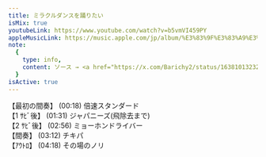 ```yaml
---
title: ミラクルダンスを踊りたい
isMix: true
youtubeLink: https://www.youtube.com/watch?v=b5vmVI459PY
appleMusicLink: https://music.apple.com/jp/album/%E3%83%9F%E3%83%A9%E3%82%AF%E3%83%AB%E3%83%80%E3%83%B3%E3%82%B9%E3%82%92%E8%B8%8A%E3%82%8A%E3%81%9F%E3%81%84/1574450153?&i=1574450154
note:
  {
    type: info,
    content: ソース → <a href="https://x.com/Barichy2/status/1638101323228012544" target="_blank" rel="noreferrer">ミラクルダンスを踊りたい コール表</a>,
  }
isActive: true
---
```


【最初の間奏】 <t s=18>(00:18)</t> 倍速スタンダード<br />
【1 ｻﾋﾞ後】 <t s=91>(01:31)</t> ジャパニーズ(飛除去まで)<br />
【2 ｻﾋﾞ後】 <t s=176>(02:56)</t> ミョーホンドライバー<br />
【間奏】 <t s=192>(03:12)</t> チキパ<br />
【ｱｳﾄﾛ】 <t s=258>(04:18)</t> その場のノリ<br />
